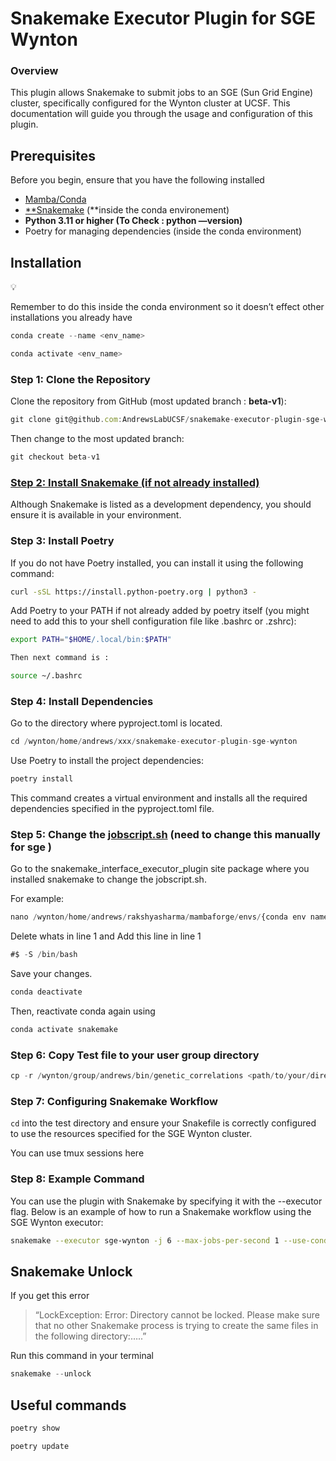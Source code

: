 # **Snakemake Executor Plugin for SGE Wynton**

### Overview

This plugin allows Snakemake to submit jobs to an SGE (Sun Grid Engine) cluster, specifically configured for the Wynton cluster at UCSF. This documentation will guide you through the usage and configuration of this plugin.

## **Prerequisites**

Before you begin, ensure that you have the following installed

- [Mamba/Conda](https://andrewslabucsf.github.io/Lab-Handbook/scripts/compute.html#installing-mamba-and-snakemake-detailed-instructions)
- [**Snakemake](https://andrewslabucsf.github.io/Lab-Handbook/scripts/compute.html#snakemake) (**inside the conda environement)
- **Python 3.11 or higher (**To Check : python —version**)**
- Poetry for managing dependencies (inside the conda environment)

## Installation

<aside>
💡

Remember to do this inside the conda environment so it doesn’t effect other installations you already have

</aside>

```jsx
conda create --name <env_name>

conda activate <env_name>
```

### **Step 1: Clone the Repository**

Clone the repository from GitHub (most updated branch : **beta-v1**):

```jsx
git clone git@github.com:AndrewsLabUCSF/snakemake-executor-plugin-sge-wynton.git
```

Then change to the most updated branch:

```jsx
git checkout beta-v1
```

### [Step 2: Install Snakemake (if not already installed)](https://andrewslabucsf.github.io/Lab-Handbook/scripts/compute.html#snakemake)

Although Snakemake is listed as a development dependency, you should ensure it is available in your environment. 

### Step 3: Install Poetry

If you do not have Poetry installed, you can install it using the following command:

```bash
curl -sSL https://install.python-poetry.org | python3 -

```

Add Poetry to your PATH if not already added by poetry itself (you might need to add this to your shell configuration file like .bashrc or .zshrc):

```bash
export PATH="$HOME/.local/bin:$PATH"

Then next command is :

source ~/.bashrc
```

### Step 4: Install Dependencies

Go to the directory where pyproject.toml is located.

```jsx
cd /wynton/home/andrews/xxx/snakemake-executor-plugin-sge-wynton
```

Use Poetry to install the project dependencies:

```bash
poetry install

```

This command creates a virtual environment and installs all the required dependencies specified in the pyproject.toml file. 

### Step 5: Change the [jobscript.sh](http://jobscript.sh) (need to change this manually for sge )

Go to the snakemake_interface_executor_plugin site package where you installed snakemake to change the jobscript.sh.

For example:

```jsx
nano /wynton/home/andrews/rakshyasharma/mambaforge/envs/{conda env name e.g: smk9}/lib/python3.12/site-packages/snakemake_interface_executor_plugins/executors/jobscript.sh
```

Delete whats in line 1 and Add this line in line 1

```jsx
#$ -S /bin/bash
```

Save your changes.

```jsx
conda deactivate
```

Then, reactivate conda again using 

```jsx
conda activate snakemake
```

### Step 6: Copy Test file to your user group directory

```jsx
cp -r /wynton/group/andrews/bin/genetic_correlations <path/to/your/directory>
```

### Step 7: Configuring Snakemake Workflow

`cd` into the test directory and ensure your Snakefile is correctly configured to use the resources specified for the SGE Wynton cluster.

<aside>

You can use tmux sessions here

</aside>

### Step 8: Example Command

You can use the plugin with Snakemake by specifying it with the --executor flag. Below is an example of how to run a Snakemake workflow using the SGE Wynton executor:

```bash
snakemake --executor sge-wynton -j 6 --max-jobs-per-second 1 --use-conda --use-singularity
```

## Snakemake Unlock

If you get this error

> “LockException:
Error: Directory cannot be locked. Please make sure that no other Snakemake process is trying to create the same files in the following directory:…..”
> 

Run this command in your terminal

```jsx
snakemake --unlock
```

## Useful commands

```bash
poetry show

poetry update

```